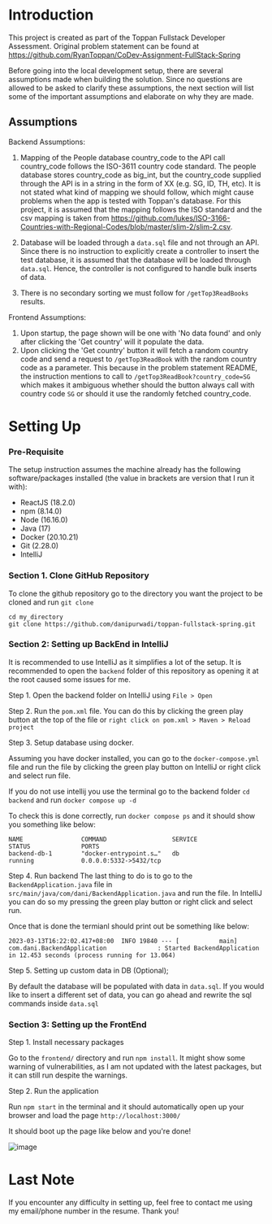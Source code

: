 # Introduction

This project is created as part of the Toppan Fullstack Developer Assessment. Original problem statement can be found at https://github.com/RyanToppan/CoDev-Assignment-FullStack-Spring

Before going into the local development setup, there are several assumptions made when building the solution. Since no questions are allowed to be asked to clarify these assumptions, the next section will list some of the important assumptions and elaborate on why they are made.

## Assumptions

Backend Assumptions:

1. Mapping of the People database country_code to the API call country_code follows the ISO-3611 country code standard. The people database stores country_code as big_int, but the country_code supplied through the API is in a string in the form of XX (e.g. SG, ID, TH, etc). It is not stated what kind of mapping we should follow, which might cause problems when the app is tested with Toppan's database. For this project, it is assumed that the mapping follows the ISO standard and the csv mapping is taken from https://github.com/lukes/ISO-3166-Countries-with-Regional-Codes/blob/master/slim-2/slim-2.csv.

2. Database will be loaded through a `data.sql` file and not through an API. Since there is no instruction to explicitly create a controller to insert the test database, it is assumed that the database will be loaded through `data.sql`. Hence, the controller is not configured to handle bulk inserts of data.

3. There is no secondary sorting we must follow for `/getTop3ReadBooks` results.

Frontend Assumptions:

1. Upon startup, the page shown will be one with 'No data found' and only after clicking the 'Get country' will it populate the data.
2. Upon clicking the 'Get country' button it will fetch a random country code and send a request to `/getTop3ReadBook` with the random country code as a parameter. This because in the problem statement README, the instruction mentions to call to `/getTop3ReadBook?country_code=SG` which makes it ambiguous whether should the button always call with country code `SG` or should it use the randomly fetched country_code.

# Setting Up

### Pre-Requisite

The setup instruction assumes the machine already has the following software/packages installed (the value in brackets are version that I run it with):

- ReactJS (18.2.0)
- npm (8.14.0)
- Node (16.16.0)
- Java (17)
- Docker (20.10.21)
- Git (2.28.0)
- IntelliJ

### Section 1. Clone GitHub Repository

To clone the github repository go to the directory you want the project to be cloned and run `git clone`

```
cd my_directory
git clone https://github.com/danipurwadi/toppan-fullstack-spring.git
```

### Section 2: Setting up BackEnd in IntelliJ

It is recommended to use IntelliJ as it simplifies a lot of the setup. It is recommended to open the `backend` folder of this repository as opening it at the root caused some issues for me.

Step 1. Open the backend folder on IntelliJ using `File > Open`

Step 2. Run the `pom.xml` file. You can do this by clicking the green play button at the top of the file or `right click on pom.xml > Maven > Reload project`

Step 3. Setup database using docker.

Assuming you have docker installed, you can go to the `docker-compose.yml` file and run the file by clicking the green play button on IntelliJ or right click and select run file.

If you do not use intellij you use the terminal go to the backend folder `cd backend` and run `docker compose up -d`

To check this is done correctly, run `docker compose ps` and it should show you something like below:

```
NAME                COMMAND                  SERVICE             STATUS              PORTS
backend-db-1        "docker-entrypoint.s…"   db                  running             0.0.0.0:5332->5432/tcp
```

Step 4. Run backend
The last thing to do is to go to the `BackendApplication.java` file in `src/main/java/com/dani/BackendApplication.java` and run the file. In IntelliJ you can do so my pressing the green play button or right click and select run.

Once that is done the termianl should print out be something like below:

```
2023-03-13T16:22:02.417+08:00  INFO 19840 --- [           main] com.dani.BackendApplication              : Started BackendApplication in 12.453 seconds (process running for 13.064)
```

Step 5. Setting up custom data in DB (Optional);

By default the database will be populated with data in `data.sql`. If you would like to insert a different set of data, you can go ahead and rewrite the sql commands inside `data.sql`

### Section 3: Setting up the FrontEnd

Step 1. Install necessary packages

Go to the `frontend/` directory and run `npm install`. It might show some warning of vulnerabilities, as I am not updated with the latest packages, but it can still run despite the warnings.

Step 2. Run the application

Run `npm start` in the terminal and it should automatically open up your browser and load the page `http://localhost:3000/`

It should boot up the page like below and you're done!

![image](https://user-images.githubusercontent.com/60135314/224648405-1c744e0a-bd65-46a9-8d06-1547c4f8efee.png)


# Last Note

If you encounter any difficulty in setting up, feel free to contact me using my email/phone number in the resume. Thank you!

